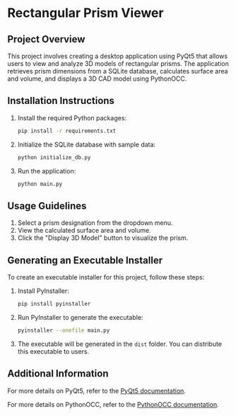 # Rectangular Prism Viewer

## Project Overview

This project involves creating a desktop application using PyQt5 that allows users to view and analyze 3D models of rectangular prisms. The application retrieves prism dimensions from a SQLite database, calculates surface area and volume, and displays a 3D CAD model using PythonOCC.

## Installation Instructions

1. Install the required Python packages:
    ```bash
    pip install -r requirements.txt
    ```

2. Initialize the SQLite database with sample data:
    ```bash
    python initialize_db.py
    ```

3. Run the application:
    ```bash
    python main.py
    ```

## Usage Guidelines

1. Select a prism designation from the dropdown menu.
2. View the calculated surface area and volume.
3. Click the "Display 3D Model" button to visualize the prism.

## Generating an Executable Installer

To create an executable installer for this project, follow these steps:

1. Install PyInstaller:
    ```bash
    pip install pyinstaller
    ```

2. Run PyInstaller to generate the executable:
    ```bash
    pyinstaller --onefile main.py
    ```

3. The executable will be generated in the `dist` folder. You can distribute this executable to users.

## Additional Information

For more details on PyQt5, refer to the [PyQt5 documentation](https://www.riverbankcomputing.com/static/Docs/PyQt5/).

For more details on PythonOCC, refer to the [PythonOCC documentation](http://www.pythonocc.org/).
